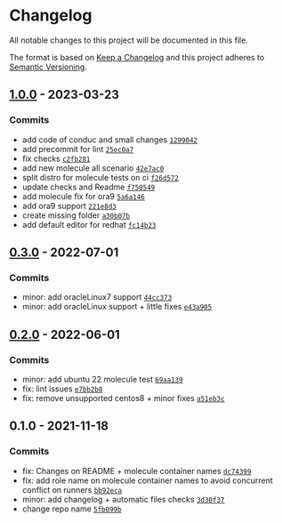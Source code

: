 # Changelog

All notable changes to this project will be documented in this file.

The format is based on [Keep a Changelog](https://keepachangelog.com/en/1.0.0/)
and this project adheres to [Semantic Versioning](https://semver.org/spec/v2.0.0.html).

## [1.0.0](https://github.com/lotusnoir/ansible-apps_vim/compare/0.3.0...1.0.0) - 2023-03-23

### Commits

- add code of conduc and small changes [`1299042`](https://github.com/lotusnoir/ansible-apps_vim/commit/1299042200681c9a12e99dc0a203d5ebb9ddcdb2)
- add precommit for lint [`25ec0a7`](https://github.com/lotusnoir/ansible-apps_vim/commit/25ec0a703c84e820cc87d732041be00b7f49296e)
- fix checks [`c2fb281`](https://github.com/lotusnoir/ansible-apps_vim/commit/c2fb2817b9fc9bba684f17b1e709235bdfc7aaba)
- add new molecule all scenario [`42e7ac0`](https://github.com/lotusnoir/ansible-apps_vim/commit/42e7ac004220959648d16efa02eb340908697910)
- split distro for molecule tests on ci [`f26d572`](https://github.com/lotusnoir/ansible-apps_vim/commit/f26d5725378e87a2b2eb27c3ea573d109c29df13)
- update checks and Readme [`f750549`](https://github.com/lotusnoir/ansible-apps_vim/commit/f7505498006f3dd65675e8f8f636ec8b4c2aef75)
- add molecule fix for ora9 [`5a6a146`](https://github.com/lotusnoir/ansible-apps_vim/commit/5a6a146fc73641ada80f3d11e837ab602d305e27)
- add ora9 support [`221e8d3`](https://github.com/lotusnoir/ansible-apps_vim/commit/221e8d318b428343a10c96541f743ac1e507f257)
- create missing folder [`a30b07b`](https://github.com/lotusnoir/ansible-apps_vim/commit/a30b07b8b7f2c1d84fc80ec7991482c2ad4dd47c)
- add default editor for redhat [`fc14b23`](https://github.com/lotusnoir/ansible-apps_vim/commit/fc14b238f634659decfc5346dd1bf63bc3a58d46)

## [0.3.0](https://github.com/lotusnoir/ansible-apps_vim/compare/0.2.0...0.3.0) - 2022-07-01

### Commits

- minor: add oracleLinux7 support [`44cc373`](https://github.com/lotusnoir/ansible-apps_vim/commit/44cc373b1aa127327e88316717e124a6c0042a45)
- minor: add oracleLinux support + little fixes [`e43a905`](https://github.com/lotusnoir/ansible-apps_vim/commit/e43a9052a951ff34b1b675f7095168e6cd8c98d8)

## [0.2.0](https://github.com/lotusnoir/ansible-apps_vim/compare/0.1.0...0.2.0) - 2022-06-01

### Commits

- minor: add ubuntu 22 molecule test [`69aa139`](https://github.com/lotusnoir/ansible-apps_vim/commit/69aa139c937347adbf312e0483d8a526f45a25df)
- fix: lint issues [`e7bb2b8`](https://github.com/lotusnoir/ansible-apps_vim/commit/e7bb2b8ad333fa66f3b316c40d077a206f41e628)
- fix: remove unsupported centos8 + minor fixes [`a51eb3c`](https://github.com/lotusnoir/ansible-apps_vim/commit/a51eb3c0b69b2e4f2d0fcf8a5c6428726e851758)

## 0.1.0 - 2021-11-18

### Commits

- fix: Changes on README + molecule container names [`dc74399`](https://github.com/lotusnoir/ansible-apps_vim/commit/dc7439999fa7171cc2a87201dfdd6a7c3c23a5e6)
- fix: add role name on molecule container names to avoid concurrent conflict on runners [`bb92eca`](https://github.com/lotusnoir/ansible-apps_vim/commit/bb92eca43a05e61ceb11af0b24d61ebcf46bbb04)
- minor: add changelog + automatic files checks [`3d30f37`](https://github.com/lotusnoir/ansible-apps_vim/commit/3d30f3788b5e36f107e325b030120ecd4b37e1e6)
- change repo name [`5fb099b`](https://github.com/lotusnoir/ansible-apps_vim/commit/5fb099bde91a6d46d41e141a2936e368fab2e92c)
